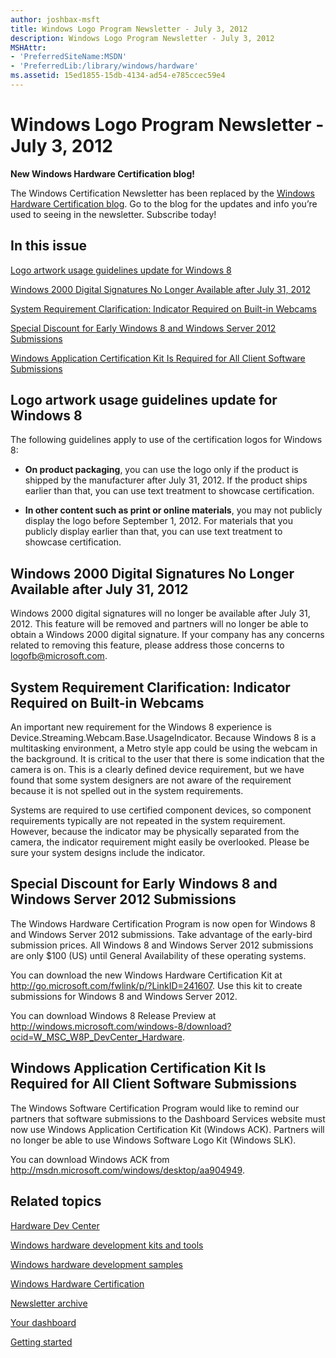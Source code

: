 ```yaml
---
author: joshbax-msft
title: Windows Logo Program Newsletter - July 3, 2012
description: Windows Logo Program Newsletter - July 3, 2012
MSHAttr:
- 'PreferredSiteName:MSDN'
- 'PreferredLib:/library/windows/hardware'
ms.assetid: 15ed1855-15db-4134-ad54-e785ccec59e4
---
```


# Windows Logo Program Newsletter - July 3, 2012


**New Windows Hardware Certification blog!**

The Windows Certification Newsletter has been replaced by the [Windows Hardware Certification blog](http://blogs.msdn.com/b/windows_hardware_certification/). Go to the blog for the updates and info you’re used to seeing in the newsletter. Subscribe today!

## In this issue


[Logo artwork usage guidelines update for Windows 8](#logoart)

[Windows 2000 Digital Signatures No Longer Available after July 31, 2012](#signatures)

[System Requirement Clarification: Indicator Required on Built-in Webcams](#webcams)

[Special Discount for Early Windows 8 and Windows Server 2012 Submissions](#discount)

[Windows Application Certification Kit Is Required for All Client Software Submissions](#appcertkit)

## <a href="" id="logoart"></a>Logo artwork usage guidelines update for Windows 8


The following guidelines apply to use of the certification logos for Windows 8:

-   **On product packaging**, you can use the logo only if the product is shipped by the manufacturer after July 31, 2012. If the product ships earlier than that, you can use text treatment to showcase certification.

-   **In other content such as print or online materials**, you may not publicly display the logo before September 1, 2012. For materials that you publicly display earlier than that, you can use text treatment to showcase certification.

## <a href="" id="signatures"></a>Windows 2000 Digital Signatures No Longer Available after July 31, 2012


Windows 2000 digital signatures will no longer be available after July 31, 2012. This feature will be removed and partners will no longer be able to obtain a Windows 2000 digital signature. If your company has any concerns related to removing this feature, please address those concerns to logofb@microsoft.com.

## <a href="" id="webcams"></a>System Requirement Clarification: Indicator Required on Built-in Webcams


An important new requirement for the Windows 8 experience is Device.Streaming.Webcam.Base.UsageIndicator. Because Windows 8 is a multitasking environment, a Metro style app could be using the webcam in the background. It is critical to the user that there is some indication that the camera is on. This is a clearly defined device requirement, but we have found that some system designers are not aware of the requirement because it is not spelled out in the system requirements.

Systems are required to use certified component devices, so component requirements typically are not repeated in the system requirement. However, because the indicator may be physically separated from the camera, the indicator requirement might easily be overlooked. Please be sure your system designs include the indicator.

## <a href="" id="discount"></a>Special Discount for Early Windows 8 and Windows Server 2012 Submissions


The Windows Hardware Certification Program is now open for Windows 8 and Windows Server 2012 submissions. Take advantage of the early-bird submission prices. All Windows 8 and Windows Server 2012 submissions are only $100 (US) until General Availability of these operating systems.

You can download the new Windows Hardware Certification Kit at <http://go.microsoft.com/fwlink/p/?LinkID=241607>. Use this kit to create submissions for Windows 8 and Windows Server 2012.

You can download Windows 8 Release Preview at <http://windows.microsoft.com/windows-8/download?ocid=W_MSC_W8P_DevCenter_Hardware>.

## <a href="" id="appcertkit"></a>Windows Application Certification Kit Is Required for All Client Software Submissions


The Windows Software Certification Program would like to remind our partners that software submissions to the Dashboard Services website must now use Windows Application Certification Kit (Windows ACK). Partners will no longer be able to use Windows Software Logo Kit (Windows SLK).

You can download Windows ACK from <http://msdn.microsoft.com/windows/desktop/aa904949>. 

## Related topics


[Hardware Dev Center](http://msdn.microsoft.com/en-US/windows/hardware/)

[Windows hardware development kits and tools](http://msdn.microsoft.com/windows/hardware/bg127147)

[Windows hardware development samples](http://code.msdn.microsoft.com/windowshardware/)

[Windows Hardware Certification](http://msdn.microsoft.com/en-US/windows/hardware/gg463010)

[Newsletter archive](windows-certification-newsletter-archive.md)

[Your dashboard](https://sysdev.microsoft.com/hardware/member/)

[Getting started](http://msdn.microsoft.com/library/windows/hardware/gg507680/)

 

 








